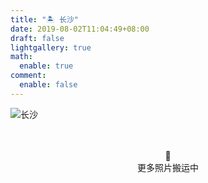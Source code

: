 ```yaml
---
title: "🏝️ 长沙"
date: 2019-08-02T11:04:49+08:00
draft: false
lightgallery: true
math:
  enable: true
comment:
  enable: false
---
```


![长沙](https://z1.ax1x.com/2023/10/29/pie5xDx.jpg)

<center><br><br>🔐<br>更多照片搬运中</center>